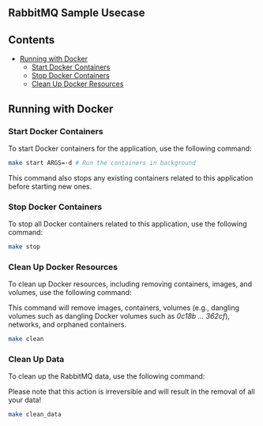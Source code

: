 ## RabbitMQ Sample Usecase

## Contents

- [Running with Docker](#running-with-docker)
    - [Start Docker Containers](#start-docker-containers)
    - [Stop Docker Containers](#stop-docker-containers)
    - [Clean Up Docker Resources](#clean-up-docker-resources)

## Running with Docker

### Start Docker Containers

To start Docker containers for the application, use the following command:

```bash
make start ARGS=-d # Run the containers in background
```

This command also stops any existing containers related to this application before starting new ones.

### Stop Docker Containers

To stop all Docker containers related to this application, use the following command:

```bash
make stop
```

### Clean Up Docker Resources

To clean up Docker resources, including removing containers, images, and volumes, use the following command:

This command will remove images, containers, volumes (e.g., dangling volumes such as dangling Docker volumes such as _0c18b ... 362cf_), networks, and orphaned containers.

```bash
make clean
```

### Clean Up Data

To clean up the RabbitMQ data, use the following command:

Please note that this action is irreversible and will result in the removal of all your data!

```bash
make clean_data
```
